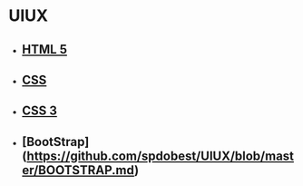 # UIUX
- ## [HTML 5](https://github.com/spdobest/UIUX/blob/master/HMML5.md)
- ## [CSS](https://github.com/spdobest/UIUX/blob/master/CSS.md)
- ## [CSS 3](https://github.com/spdobest/UIUX/blob/master/CSS3.md)
- ## [BootStrap] (https://github.com/spdobest/UIUX/blob/master/BOOTSTRAP.md)
